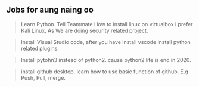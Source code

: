 ## Jobs for aung naing oo

> Learn Python. Tell Teammate How to install linux on virtualbox i prefer Kali Linux, As We are doing security related project.

> Install Visual Studio code, after you have install vscode install python related plugins.

> Install pytohn3 instead of python2. cause python2 life is end in 2020. 

> install github desktop. learn how to use basic function of github. E.g Push, Pull, merge. 
